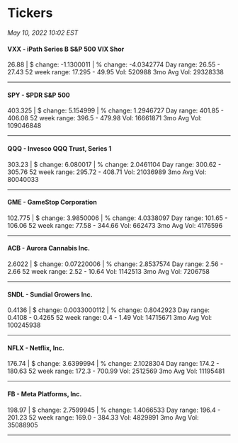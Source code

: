 # Tickers
*May 10, 2022 10:02 EST*

#### VXX - iPath Series B S&P 500 VIX Shor
26.88 | $ change: -1.1300011 | % change: -4.0342774
Day range: 26.55 - 27.43 52 week range: 17.295 - 49.95
Vol: 520988 3mo Avg Vol: 29328338

---

#### SPY - SPDR S&P 500
403.325 | $ change: 5.154999 | % change: 1.2946727
Day range: 401.85 - 406.08 52 week range: 396.5 - 479.98
Vol: 16661871 3mo Avg Vol: 109046848

---

#### QQQ - Invesco QQQ Trust, Series 1
303.23 | $ change: 6.080017 | % change: 2.0461104
Day range: 300.62 - 305.76 52 week range: 295.72 - 408.71
Vol: 21036989 3mo Avg Vol: 80040033

---

#### GME - GameStop Corporation
102.775 | $ change: 3.9850006 | % change: 4.0338097
Day range: 101.65 - 106.06 52 week range: 77.58 - 344.66
Vol: 662473 3mo Avg Vol: 4176596

---

#### ACB - Aurora Cannabis Inc.
2.6022 | $ change: 0.07220006 | % change: 2.8537574
Day range: 2.56 - 2.66 52 week range: 2.52 - 10.64
Vol: 1142513 3mo Avg Vol: 7206758

---

#### SNDL - Sundial Growers Inc.
0.4136 | $ change: 0.0033000112 | % change: 0.8042923
Day range: 0.4108 - 0.4265 52 week range: 0.4 - 1.49
Vol: 14715671 3mo Avg Vol: 100245938

---

#### NFLX - Netflix, Inc.
176.74 | $ change: 3.6399994 | % change: 2.1028304
Day range: 174.2 - 180.63 52 week range: 172.3 - 700.99
Vol: 2512569 3mo Avg Vol: 11195481

---

#### FB - Meta Platforms, Inc.
198.97 | $ change: 2.7599945 | % change: 1.4066533
Day range: 196.4 - 201.23 52 week range: 169.0 - 384.33
Vol: 4829891 3mo Avg Vol: 35088905

---

